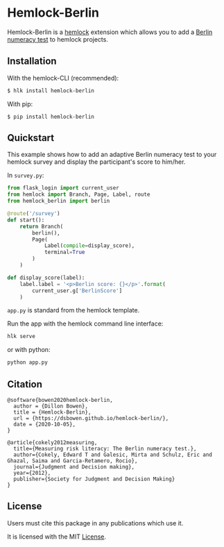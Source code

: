 # Hemlock-Berlin

Hemlock-Berlin is a <a href="https://dsbowen.github.io/hemlock" target="_blank">hemlock</a> extension which allows you to add a <a href="http://www.riskliteracy.org/" target="_blank"> Berlin numeracy test</a> to hemlock projects.

## Installation

With the hemlock-CLI (recommended):

```bash
$ hlk install hemlock-berlin
```

With pip:

```
$ pip install hemlock-berlin
```

## Quickstart

This example shows how to add an adaptive Berlin numeracy test to your hemlock survey and display the participant's score to him/her.

In `survey.py`:

```python
from flask_login import current_user
from hemlock import Branch, Page, Label, route
from hemlock_berlin import berlin

@route('/survey')
def start():
    return Branch(
        berlin(),
        Page(
            Label(compile=display_score), 
            terminal=True
        )
    )

def display_score(label):
    label.label = '<p>Berlin score: {}</p>'.format(
        current_user.g['BerlinScore']
    )
```

`app.py` is standard from the hemlock template.

Run the app with the hemlock command line interface:

```bash
hlk serve
```

or with python:

```bash
python app.py
```

## Citation

```
@software{bowen2020hemlock-berlin,
  author = {Dillon Bowen},
  title = {Hemlock-Berlin},
  url = {https://dsbowen.github.io/hemlock-berlin/},
  date = {2020-10-05},
}

@article{cokely2012measuring,
  title={Measuring risk literacy: The Berlin numeracy test.},
  author={Cokely, Edward T and Galesic, Mirta and Schulz, Eric and Ghazal, Saima and Garcia-Retamero, Rocio},
  journal={Judgment and Decision making},
  year={2012},
  publisher={Society for Judgment and Decision Making}
}
```

## License

Users must cite this package in any publications which use it.

It is licensed with the MIT [License](https://github.com/dsbowen/hemlock-berlin/blob/master/LICENSE).